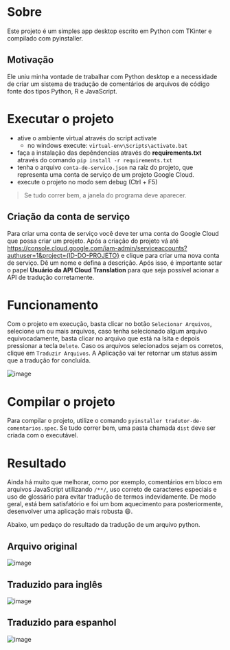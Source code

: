 # Sobre
Este projeto é um simples app desktop escrito em Python com TKinter e compilado com pyinstaller. 

## Motivação
Ele uniu minha vontade de trabalhar com Python desktop e a necessidade de criar um sistema de tradução de comentários de arquivos de código fonte dos tipos Python, R e JavaScript.

# Executar o projeto
- ative o ambiente virtual através do script activate
  - no windows execute: `virtual-env\Scripts\activate.bat`  
- faça a instalação das depêndencias através do **requirements.txt** através do comando `pip install -r requirements.txt`
- tenha o arquivo `conta-de-servico.json` na raíz do projeto, que representa uma conta de serviço de um projeto Google Cloud.
- execute o projeto no modo sem debug (Ctrl + F5)
> Se tudo correr bem, a janela do programa deve aparecer.

## Criação da conta de serviço
Para criar uma conta de serviço você deve ter uma conta do Google Cloud que possa criar um projeto. Após a criação do projeto vá até https://console.cloud.google.com/iam-admin/serviceaccounts?authuser=1&project={ID-DO-PROJETO} e clique para criar uma nova conta de serviço. Dê um nome e defina a descrição. Após isso, é importante setar o papel **Usuário da API Cloud Translation** para que seja possível acionar a API de tradução corretamente.

# Funcionamento
Com o projeto em execução, basta clicar no botão `Selecionar Arquivos`, selecione um ou mais arquivos, caso tenha selecionado algum arquivo equivocadamente, basta clicar no arquivo que está na lsita e depois pressionar a tecla `Delete`. Caso os arquivos selecionados sejam os corretos, clique em `Traduzir Arquivos`. A Aplicação vai ter retornar um status assim que a tradução for concluída.

![image](https://github.com/user-attachments/assets/4ba0113c-e349-4ae2-9f5b-c34d3b3a466f)

# Compilar o projeto
Para compilar o projeto, utilize o comando `pyinstaller tradutor-de-comentarios.spec`. Se tudo correr bem, uma pasta chamada `dist` deve ser criada com o executável.

# Resultado
Ainda há muito que melhorar, como por exemplo, comentários em bloco em arquivos JavaScript utilizando `/**/`, uso correto de caracteres especiais e uso de glossário para evitar tradução de termos indevidamente. De modo geral, está bem satisfatório e foi um bom aquecimento para posteriormente, desenvolver uma aplicação mais robusta 😄.

Abaixo, um pedaço do resultado da tradução de um arquivo python. 

## Arquivo original
![image](https://github.com/user-attachments/assets/18078583-a71d-43a4-92b0-10c3caa4c08c)

## Traduzido para inglês
![image](https://github.com/user-attachments/assets/68e43155-60e5-441f-8519-6825013017f4)

## Traduzido para espanhol
![image](https://github.com/user-attachments/assets/96a1911f-5eac-4c94-8c8d-8d00f0a467fd)

